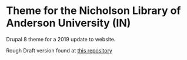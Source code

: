 # Theme for the Nicholson Library of Anderson University (IN)
Drupal 8 theme for a 2019 update to website.

Rough Draft version found at [this repository](https://github.com/NicLib/site-rough-draft)
